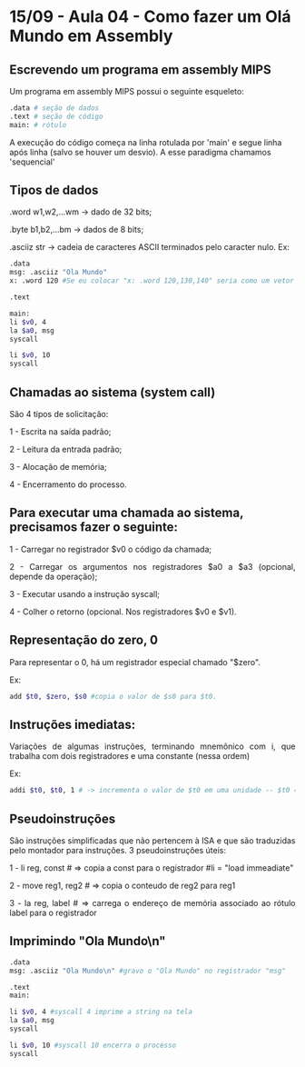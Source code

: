 # 15/09 - Aula 04 - Como fazer um Olá Mundo em Assembly

## Escrevendo um programa em assembly MIPS

<div style="text-align:justify">
Um programa em assembly MIPS possui o seguinte esqueleto:
</div>

```Bash
.data # seção de dados
.text # seção de código 
main: # rótulo
```
<div style="text.align:justify">
A execução do código começa na linha rotulada por 'main' e segue linha após linha (salvo se houver um desvio).
A esse paradigma chamamos 'sequencial'
</div>

## Tipos de dados
<div style="text.align:justify">

.word w1,w2,...wm -> dado de 32 bits;

.byte b1,b2,...bm -> dados de 8 bits;

.asciiz str       -> cadeia de caracteres ASCII terminados pelo caracter nulo.
Ex: 
</div>

```Bash
.data
msg: .asciiz "Ola Mundo"
x: .word 120 #Se eu colocar "x: .word 120,130,140" seria como um vetor sequencial

.text

main:
li $v0, 4
la $a0, msg
syscall

li $v0, 10
syscall
```

## Chamadas ao sistema (system call)
<div style="text.align:justify">
São 4 tipos de solicitação:

1 - Escrita na saída padrão;

2 - Leitura da entrada padrão;

3 - Alocação de memória;

4 - Encerramento do processo.
</div>


## Para executar uma chamada ao sistema, precisamos fazer o seguinte: 

<div style="text-align:justify">

1 - Carregar no registrador $v0 o código da chamada;

2 - Carregar os argumentos nos registradores $a0 a $a3 (opcional, depende da operação);

3 - Executar usando a instrução syscall;

4 - Colher o retorno (opcional. Nos registradores $v0 e $v1).
</div>

## Representação do zero, 0
<div style="text-align:justify">
Para representar o 0, há um registrador especial chamado "$zero".

Ex:
</div>

```Bash
add $t0, $zero, $s0 #copia o valor de $s0 para $t0.
```

## Instruções imediatas: 
<div style="text-align:justify">
Variações de algumas instruções, terminando mnemônico com i, que trabalha com dois registradores e uma constante (nessa ordem)

Ex:
</div>

```Bash
addi $t0, $t0, 1 # -> incrementa o valor de $t0 em uma unidade -- $t0 = $t0 + 1
```

## Pseudoinstruções
<div style="text-align:justify">
São instruções simplificadas que não pertencem à ISA e que são traduzidas pelo montador para instruções. 
3 pseudoinstruções úteis:

1 - li reg, const   #   => copia a const para o registrador #li = "load  immeadiate"

2 - move reg1, reg2 #   => copia o conteudo de reg2 para reg1

3 - la reg, label   #   => carrega o endereço de memória associado ao rótulo label para o registrador
</div>

## Imprimindo "Ola Mundo\n"

```Bash
.data
msg: .asciiz "Ola Mundo\n" #gravo o "Ola Mundo" no registrador "msg"

.text
main:

li $v0, 4 #syscall 4 imprime a string na tela
la $a0, msg
syscall

li $v0, 10 #syscall 10 encerra o processo
syscall
```